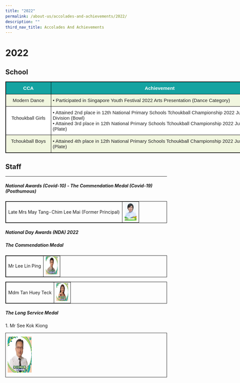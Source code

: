 ```yaml
---
title: "2022"
permalink: /about-us/accolades-and-achievements/2022/
description: ""
third_nav_title: Accolades And Achievements
---
```

# 2022
## School

<style type="text/css">
.tg  {border-collapse:collapse;border-spacing:0;}
.tg td{border-color:black;border-style:solid;border-width:1px;font-family:Arial, sans-serif;font-size:14px;
  overflow:hidden;padding:10px 5px;word-break:normal;}
.tg th{border-color:black;border-style:solid;border-width:1px;font-family:Arial, sans-serif;font-size:14px;
  font-weight:normal;overflow:hidden;padding:10px 5px;word-break:normal;}
.tg .tg-zjy1{background-color:#FFF;color:#222;font-size:15px;text-align:left;vertical-align:top}
.tg .tg-c1ao{background-color:#F1F6DF;color:#222;font-size:15px;text-align:center;vertical-align:top}
.tg .tg-mlub{background-color:#14A3A1;color:#FFF;font-size:15px;font-weight:bold;text-align:center;vertical-align:middle}
.tg .tg-e942{background-color:#F1F6DF;color:#222;font-size:15px;text-align:left;vertical-align:top}
.tg .tg-1p05{background-color:#FFF;color:#222;font-size:15px;text-align:center;vertical-align:top}
</style>
<table class="tg" style="undefined;table-layout: fixed; width: 822px">
<colgroup>
<col style="width: 141px">
<col style="width: 681px">
</colgroup>
<thead>
  <tr>
    <th class="tg-mlub"><span style="color:#FFF;background-color:#14A3A1">CCA</span></th>
    <th class="tg-mlub"><span style="color:#FFF;background-color:#14A3A1">Achievement</span></th>
  </tr>
</thead>
<tbody>
  <tr>
    <td class="tg-c1ao">Modern Dance<br></td>
    <td class="tg-e942"><span style="font-weight:400;font-style:normal;text-decoration:none">• </span>Participated in Singapore Youth Festival 2022 Arts Presentation (Dance Category)</td>
  </tr>
  <tr>
    <td class="tg-1p05"><br>Tchoukball Girls</td>
    <td class="tg-zjy1"><span style="font-weight:400;font-style:normal;text-decoration:none">• </span>Attained 2nd place in 12th National Primary Schools Tchoukball Championship 2022 Junior Division (Bowl)<br><span style="font-weight:400;font-style:normal;text-decoration:none">• </span>Attained 3rd place in 12th National Primary Schools Tchoukball Championship 2022 Junior Division (Plate)<br></td>
  </tr>
  <tr>
    <td class="tg-c1ao"> Tchoukball Boys</td>
    <td class="tg-e942"><span style="font-weight:400;font-style:normal;text-decoration:none">• </span>Attained 4th place in 12th National Primary Schools Tchoukball Championship 2022 Junior Division (Plate) </td>
  </tr>
</tbody>
</table>


## Staff
----

<style>
table, td, th {
  border: 1px solid;
}

table {
  width: 100%;
  border-collapse: collapse;
}
</style>

<h5>National Awards (Covid-10) - The Commendation Medal (Covid-19)(Posthumous)</h5>

<table>
  <tbody><tr>
    <td>Late Mrs May Tang-Chim Lee Mai (Former Principal)</td>
    <td class="tg-8jgo"><img height="56" width="37" alt="Image" src="/images/Awards/Mrs%20May%20Tang-FINAL.jpg"></td>
  </tr>
</tbody></table>

<h5>National Day Awards (NDA) 2022</h5>

##### **The Commendation Medal**

<table>
  <tbody><tr>
    <td>Mr Lee Lin Ping</td>
    <td class="tg-8jgo"><img height="56" width="37" alt="Image" src="/images/Awards/mr%20lee%20lin%20ping.jpg"></td>
  </tr>
</tbody></table>

<table>
  <tbody><tr>
    <td>Mdm Tan Huey Teck</td>
    <td class="tg-8jgo"><img height="56" width="37" alt="Image" src="/images/Awards/mdm%20tan%20huey%20teck%20michelle.jpg"></td>
  </tr>
</tbody></table>

##### **The Long Service Medal**  

  

1\. Mr See Kok Kiong

<style type="text/css">
.tg  {border-collapse:collapse;border-spacing:0;}
.tg td{border-color:black;border-style:solid;border-width:1px;font-family:Arial, sans-serif;font-size:14px;
  overflow:hidden;padding:10px 5px;word-break:normal;}
.tg th{border-color:black;border-style:solid;border-width:1px;font-family:Arial, sans-serif;font-size:14px;
  font-weight:normal;overflow:hidden;padding:10px 5px;word-break:normal;}
.tg .tg-8jgo{border-color:#ffffff;text-align:center;vertical-align:top}
</style>
<table class="tg">
<thead>
  <tr>
    <td class="tg-8jgo"><img src="/images/Awards/mr%20see%20kok%20kiong.jpg" alt="Image" width="75" height="112"></td>
  </tr>
</thead>
</table>